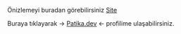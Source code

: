 Önizlemeyi buradan görebilirsiniz [Site](https://burakkalay.github.io/Kodluyoruz-FrontEnd/HTML/Odev_3/index.html)

Buraya tıklayarak -> [Patika.dev](https://app.patika.dev/brkkly09) <- profilime ulaşabilirsiniz.